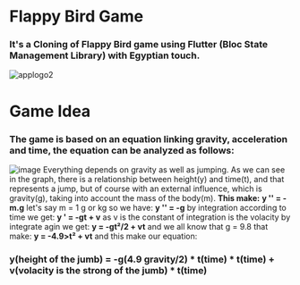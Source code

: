 # Flappy Bird Game
### It's a Cloning of Flappy Bird game using Flutter (Bloc State Management Library) with Egyptian touch.
![applogo2](https://user-images.githubusercontent.com/58918060/188484031-128a1a7a-198f-412d-84c4-794f80fd4bcc.png)
# Game Idea
### The game is based on an equation linking gravity, acceleration and time, the equation can be analyzed as follows:
![image](https://user-images.githubusercontent.com/58918060/188485587-1a7a15ab-7c8b-412f-b816-87c4f6afebef.png)
Everything depends on gravity as well as jumping. As we can see in the graph, there is a relationship between height(y) and time(t), and that represents a jump, but of course with an external influence, which is gravity(g), taking into account the mass of the body(m).
**This make:**
**y '' = -m.g**
let's say m = 1 g or kg so we have:
**y '' = -g** by integration according to time we get:
**y ' = -gt + v** as v is the constant of integration is the volacity
by integrate agin we get:
**y = -gt²/2 + vt**
and we all know that g = 9.8 that make:
**y = -4.9>t² + vt**
and this make our equation:
### y(height of the jumb) = -g(4.9 gravity/2) * t(time) * t(time) + v(volacity is the strong of the jumb) * t(time)





